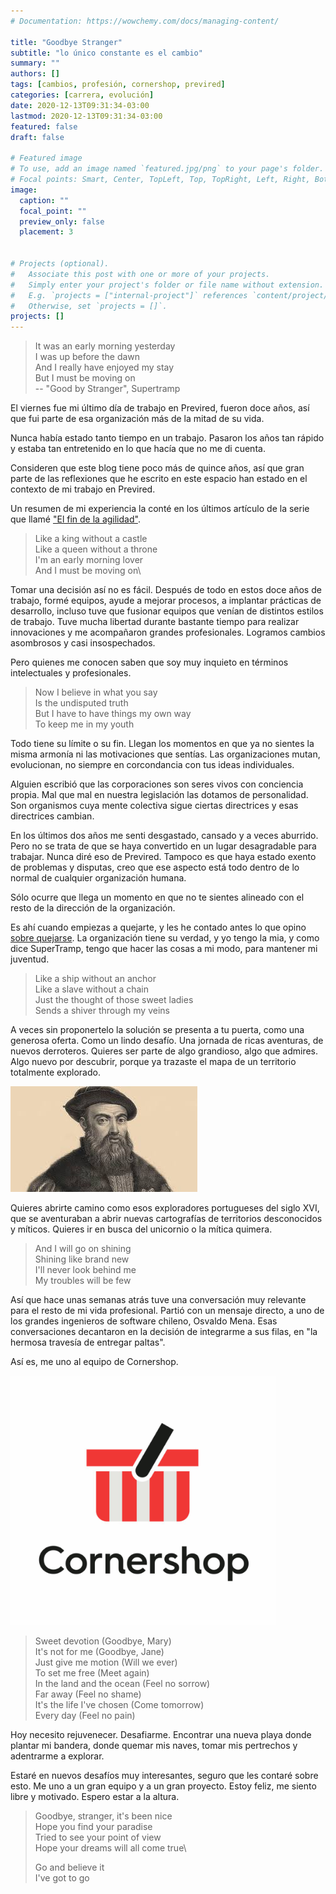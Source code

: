 ```yaml
---
# Documentation: https://wowchemy.com/docs/managing-content/

title: "Goodbye Stranger"
subtitle: "lo único constante es el cambio"
summary: ""
authors: []
tags: [cambios, profesión, cornershop, previred]
categories: [carrera, evolución]
date: 2020-12-13T09:31:34-03:00
lastmod: 2020-12-13T09:31:34-03:00
featured: false
draft: false

# Featured image
# To use, add an image named `featured.jpg/png` to your page's folder.
# Focal points: Smart, Center, TopLeft, Top, TopRight, Left, Right, BottomLeft, Bottom, BottomRight.
image:
  caption: ""
  focal_point: ""
  preview_only: false
  placement: 3


# Projects (optional).
#   Associate this post with one or more of your projects.
#   Simply enter your project's folder or file name without extension.
#   E.g. `projects = ["internal-project"]` references `content/project/deep-learning/index.md`.
#   Otherwise, set `projects = []`.
projects: []
---
```


> It was an early morning yesterday\
> I was up before the dawn\
> And I really have enjoyed my stay\
> But I must be moving on\
> -- "Good by Stranger", Supertramp

El viernes fue mi último día de trabajo en Previred, fueron doce años, así que fui parte de esa organización más de la mitad de su vida. 

Nunca había estado tanto tiempo en un trabajo. Pasaron los años tan rápido y estaba tan entretenido en lo que hacía que no me di cuenta.

Consideren que este blog tiene poco más de quince años, así que gran parte de las reflexiones que he escrito en este espacio han estado en el contexto de mi trabajo en Previred.

Un resumen de mi experiencia la conté en los últimos artículo de la serie que llamé ["El fin de la agilidad"](/blog/lnds/2019/03/17/el-fin-de-la-agilidad/). 

> Like a king without a castle\
> Like a queen without a throne\
> I'm an early morning lover\
> And I must be moving on\

Tomar una decisión así no es fácil. Después de todo en estos doce años de trabajo, formé equipos, ayude a mejorar procesos, a implantar prácticas de desarrollo, incluso tuve que fusionar equipos que venían de distintos estilos de trabajo. Tuve mucha libertad durante bastante tiempo para realizar innovaciones y me acompañaron grandes profesionales. Logramos cambios asombrosos y casi insospechados.

Pero quienes me conocen saben que soy muy inquieto en términos intelectuales y profesionales.

> Now I believe in what you say\
> Is the undisputed truth\
> But I have to have things my own way\
> To keep me in my youth

Todo tiene su límite o su fin. Llegan los momentos en que ya no sientes la misma armonía ni las motivaciones que sentías. Las organizaciones mutan, evolucionan, no siempre en corcondancia con tus ideas individuales.

Alguien escribió que las corporaciones son seres vivos con conciencia propia. Mal que mal en nuestra legislación las dotamos de personalidad. Son organismos cuya mente colectiva sigue ciertas directrices y  esas directrices cambian.

En los últimos dos años me senti desgastado, cansado y a veces aburrido. Pero no se trata de que se haya convertido en un lugar desagradable para trabajar. Nunca diré eso de Previred. Tampoco es que haya estado exento de problemas y disputas, creo que ese aspecto está todo dentro de lo normal de cualquier organización humana. 

Sólo ocurre que llega un momento en que no te sientes alineado con el resto de la dirección de la organización.

Es ahí cuando empiezas a quejarte, y les he contado antes lo que opino [sobre quejarse](/blog/lnds/2012/03/15/filoctetes/). La organización tiene su verdad, y yo tengo la mia, y como dice SuperTramp, tengo que hacer las cosas a mi modo, para mantener mi juventud.

>Like a ship without an anchor\
>Like a slave without a chain\
>Just the thought of those sweet ladies\
>Sends a shiver through my veins

A veces sin proponertelo la solución se presenta a tu puerta, como una generosa oferta. Como un lindo desafío. Una jornada de ricas aventuras, de nuevos derroteros. Quieres ser parte de algo grandioso, algo que admires. Algo nuevo por descubrir, porque ya trazaste el mapa de un territorio totalmente explorado.

![](magallanes.jpg)

Quieres abrirte camino como esos exploradores portugueses del siglo XVI, que se aventuraban a abrir nuevas cartografías de territorios desconocidos y míticos. Quieres ir en busca del unicornio o la mítica quimera.



> And I will go on shining\
> Shining like brand new\
> I'll never look behind me\
> My troubles will be few

Así que hace unas semanas atrás tuve una conversación muy relevante para el resto de mi vida profesional. Partió con un mensaje directo, a uno de los grandes ingenieros de software chileno, Osvaldo Mena. Esas conversaciones decantaron en la decisión de integrarme a sus filas, en "la hermosa travesía de entregar paltas".

Así es, me uno al equipo de Cornershop.

![](cornershop.png)


> Sweet devotion (Goodbye, Mary)\
> It's not for me (Goodbye, Jane)\
> Just give me motion (Will we ever)\
> To set me free (Meet again)\
> In the land and the ocean (Feel no sorrow)\
> Far away (Feel no shame)\
> It's the life I've chosen (Come tomorrow)\
> Every day (Feel no pain)

Hoy necesito rejuvenecer. Desafiarme. Encontrar una nueva playa donde plantar mi bandera, donde quemar mis naves, tomar mis pertrechos y adentrarme a explorar.

Estaré en nuevos desafíos muy interesantes, seguro que les contaré sobre esto. Me uno a un gran equipo y a un gran proyecto. Estoy feliz, me siento libre y motivado. Espero estar a la altura.

> Goodbye, stranger, it's been nice\
> Hope you find your paradise\
> Tried to see your point of view\
> Hope your dreams will all come true\
>
> Go and believe it\
> I've got to go

